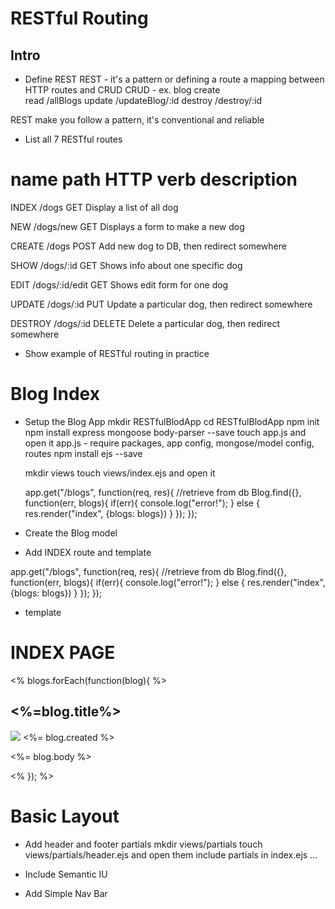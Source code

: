 # RESTful Routing

## Intro

* Define REST
REST - it's a pattern or defining a route
a mapping between HTTP routes and CRUD
CRUD - 
ex. blog
create   
read       /allBlogs
update     /updateBlog/:id
destroy    /destroy/:id

REST make you follow a pattern, it's conventional and reliable

* List all 7 RESTful routes

name     path         HTTP verb    description
============================================
INDEX    /dogs           GET        Display a list of all dog

NEW      /dogs/new       GET        Displays a form to make a new dog

CREATE   /dogs           POST       Add new dog to DB, then redirect somewhere

SHOW     /dogs/:id       GET        Shows info about one specific dog

EDIT     /dogs/:id/edit  GET        Shows edit form for one dog

UPDATE   /dogs/:id       PUT        Update a particular dog, then redirect somewhere

DESTROY   /dogs/:id      DELETE     Delete a particular dog, then redirect somewhere


* Show example of RESTful routing in practice

# Blog Index

* Setup the Blog App
  mkdir RESTfulBlodApp
  cd RESTfulBlodApp
  npm init
  npm install express mongoose body-parser --save
  touch app.js and open it
  app.js - require packages, app config, mongose/model config, routes
  npm install ejs --save

  mkdir views 
  touch views/index.ejs and open it

  app.get("/blogs", function(req, res){
  //retrieve from db
  Blog.find({}, function(err, blogs){
     if(err){
       console.log("error!");
     } else {
       res.render("index", {blogs: blogs})
      }
  });
});


* Create the Blog model

* Add INDEX route and template

 app.get("/blogs", function(req, res){
  //retrieve from db
  Blog.find({}, function(err, blogs){
     if(err){
       console.log("error!");
     } else {
       res.render("index", {blogs: blogs})
      }
  });
});

  * template
  <h1>INDEX PAGE</h1>
  <% blogs.forEach(function(blog){ %>
      <div>
        <h2><%=blog.title%></h2>
        <img src="<%= blog.image %>">
        <span><%= blog.created %></span>
        <p><%= blog.body %></p>
      </div>

  <% }); %>

# Basic Layout

* Add header and footer partials
mkdir views/partials
touch views/partials/header.ejs and open them
include partials in index.ejs ...


* Include Semantic IU

* Add Simple Nav Bar



